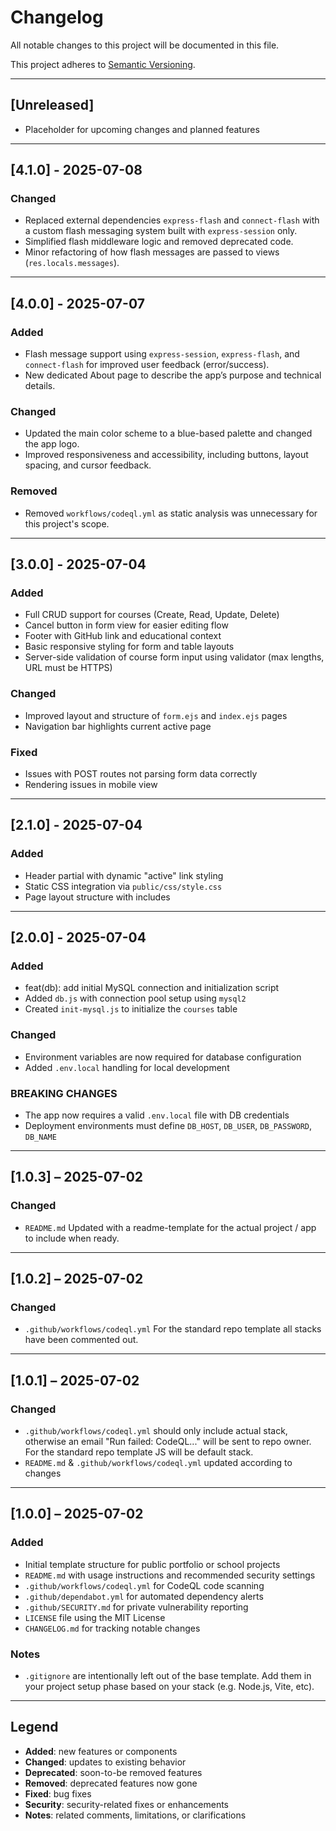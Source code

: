 # Changelog

All notable changes to this project will be documented in this file.

This project adheres to [Semantic Versioning](https://semver.org/spec/v2.0.0.html).

---

## [Unreleased]

- Placeholder for upcoming changes and planned features

---

## [4.1.0] - 2025-07-08

### Changed

- Replaced external dependencies `express-flash` and `connect-flash` with a custom flash messaging system built with `express-session` only.
- Simplified flash middleware logic and removed deprecated code.
- Minor refactoring of how flash messages are passed to views (`res.locals.messages`).

---

## [4.0.0] - 2025-07-07

### Added

- Flash message support using `express-session`, `express-flash`, and `connect-flash` for improved user feedback (error/success).
- New dedicated About page to describe the app’s purpose and technical details.

### Changed

- Updated the main color scheme to a blue-based palette and changed the app logo.
- Improved responsiveness and accessibility, including buttons, layout spacing, and cursor feedback.

### Removed

- Removed `workflows/codeql.yml` as static analysis was unnecessary for this project's scope.

---

## [3.0.0] - 2025-07-04

### Added

- Full CRUD support for courses (Create, Read, Update, Delete)
- Cancel button in form view for easier editing flow
- Footer with GitHub link and educational context
- Basic responsive styling for form and table layouts
- Server-side validation of course form input using validator (max lengths, URL must be HTTPS)

### Changed

- Improved layout and structure of `form.ejs` and `index.ejs` pages
- Navigation bar highlights current active page

### Fixed

- Issues with POST routes not parsing form data correctly
- Rendering issues in mobile view

---

## [2.1.0] - 2025-07-04

### Added

- Header partial with dynamic "active" link styling
- Static CSS integration via `public/css/style.css`
- Page layout structure with includes

---

## [2.0.0] - 2025-07-04

### Added

- feat(db): add initial MySQL connection and initialization script
- Added `db.js` with connection pool setup using `mysql2`
- Created `init-mysql.js` to initialize the `courses` table

### Changed

- Environment variables are now required for database configuration
- Added `.env.local` handling for local development

### BREAKING CHANGES

- The app now requires a valid `.env.local` file with DB credentials
- Deployment environments must define `DB_HOST`, `DB_USER`, `DB_PASSWORD`, `DB_NAME`

---

## [1.0.3] – 2025-07-02

### Changed

- `README.md`
  Updated with a readme-template for the actual project / app to include when ready.

---

## [1.0.2] – 2025-07-02

### Changed

- `.github/workflows/codeql.yml`
  For the standard repo template all stacks have been commented out.

---

## [1.0.1] – 2025-07-02

### Changed

- `.github/workflows/codeql.yml` should only include actual stack,
  otherwise an email "Run failed: CodeQL..." will be sent to repo owner.
  For the standard repo template JS will be default stack.
- `README.md` & `.github/workflows/codeql.yml` updated according to changes

---

## [1.0.0] – 2025-07-02

### Added

- Initial template structure for public portfolio or school projects
- `README.md` with usage instructions and recommended security settings
- `.github/workflows/codeql.yml` for CodeQL code scanning
- `.github/dependabot.yml` for automated dependency alerts
- `.github/SECURITY.md` for private vulnerability reporting
- `LICENSE` file using the MIT License
- `CHANGELOG.md` for tracking notable changes

### Notes

- `.gitignore` are intentionally left out of the base template.
  Add them in your project setup phase based on your stack (e.g. Node.js, Vite, etc).

---

## Legend

- **Added**: new features or components
- **Changed**: updates to existing behavior
- **Deprecated**: soon-to-be removed features
- **Removed**: deprecated features now gone
- **Fixed**: bug fixes
- **Security**: security-related fixes or enhancements
- **Notes**: related comments, limitations, or clarifications
